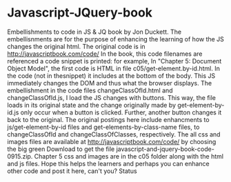 # Javascript-JQuery-book
Embellishments to code in JS & JQ book by Jon Duckett. The embellisnments are for the purpose of enhancing the learning of how the JS changes the original html. The original code is in http://javascriptbook.com/code/ In the book, this code filenames are referenced a code snippet is printed: for example, In "Chapter 5: Document Object Model", the first code is HTML in file c05/get-element.by-id.html. In the code (not in thesnippet) it includes at the bottom of the body. This JS immediately changes the DOM and thus what the browser displays. The embellishment in the code files changeClassOfId.html and changeClassOfId.js, I load the JS changes with buttons. This way, the file loads in its original state and the change originally made by get-element-by-id.js only occur when a button is clicked. Further, another button changes it back to the original. The original postings here include enhancments to js/get-element-by-id files and get-elements-by-class-name files, to changeClassOfId and changeClassOfClasses, respectively. The all css and images files are available at http://javascriptbook.com/code/ by choosing the big green Download to get the file javascript-and-jquery-book-code-0915.zip. Chapter 5 css and images are in the c05 folder along with the html and js files. Hope this helps the learners and perhaps you can enhance other code and post it here, can't you?
Status 
